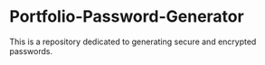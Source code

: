# Portfolio-Password-Generator
This is a repository dedicated to generating secure and encrypted passwords.
